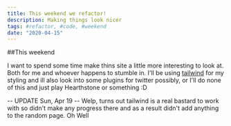 ```yaml
---
title: This weekend we refactor!
description: Making things look nicer
tags: #refactor, #code, #weekend
date: "2020-04-15"
---
```


##This weekend

I want to spend some time make thins site a little more interesting to look at. Both for me and whoever happens to stumble in. I'll be using [tailwind](https://tailwindcss.com/) for my styling and ill also look into some plugins for twitter possibly, or I'll do none of this and just play Hearthstone or something :D

-- UPDATE Sun, Apr 19 -- 
Welp, turns out tailwind is a real bastard to work with so didn't make any progress there and as a result didn't add anything to the random page. Oh Well 